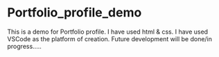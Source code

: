 # Portfolio_profile_demo
This is a demo for Portfolio profile.
I have used html & css.
I have used VSCode as the platform of creation.
Future development will be done/in progress.....
